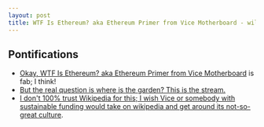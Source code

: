 ```yaml
---
layout: post
title: WTF Is Ethereum? aka Ethereum Primer from Vice Motherboard - will this be updated? Can it be updated? Knowledge accretes over time!
---
```


## Pontifications
* [Okay, WTF Is Ethereum? aka Ethereum Primer from Vice Motherboard](https://motherboard.vice.com/en_us/article/okay-wtf-is-ethereum) is fab; I think!
* [But the real question is where is the garden? This is the stream.](http://rolandtanglao.com/2016/11/03/p1-slack-is-the-ultimate-stream-tool/)
* [I don't 100% trust Wikipedia for this; I wish Vice or somebody with sustainable funding  would take on wikipedia and get around its not-so-great culture](http://rolandtanglao.com/2017/06/09/p1-going-to-summarize-technical-topics/).
